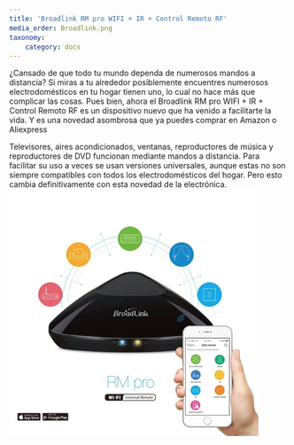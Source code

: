 ```yaml
---
title: 'Broadlink RM pro WIFI + IR + Control Remoto RF'
media_order: Broadlink.png
taxonomy:
    category: docs
---
```


¿Cansado de que todo tu mundo dependa de numerosos mandos a distancia? Si miras a tu alrededor posiblemente encuentres numerosos electrodomésticos en tu hogar tienen uno, lo cual no hace más que complicar las cosas. Pues bien, ahora el Broadlink RM pro WIFI + IR + Control Remoto RF es un dispositivo nuevo que ha venido a facilitarte la vida. Y es una novedad asombrosa que ya puedes comprar en Amazon o Aliexpress

Televisores, aires acondicionados, ventanas, reproductores de música y reproductores de DVD funcionan mediante mandos a distancia. Para facilitar su uso a veces se usan versiones universales, aunque estas no son siempre compatibles con todos los electrodomésticos del hogar. Pero esto cambia definitivamente con esta novedad de la electrónica.
![](Broadlink.png)
